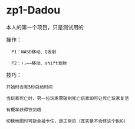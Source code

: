 # zp1-Dadou
本人的第一个项目，只是测试用的

操作：

      P1：WASD移动、Q发射
      
      P2：↑↓←→移动、shift发射


技巧：

    开始时会有5秒启动时间
    
    当玩家死亡时，另一位玩家需碰到死亡玩家即可让死亡玩家复活
    
    有概率获得铁剑哦
    
    切换地图时可能会被卡住，是正常的（其实是不会修这个BUG）
